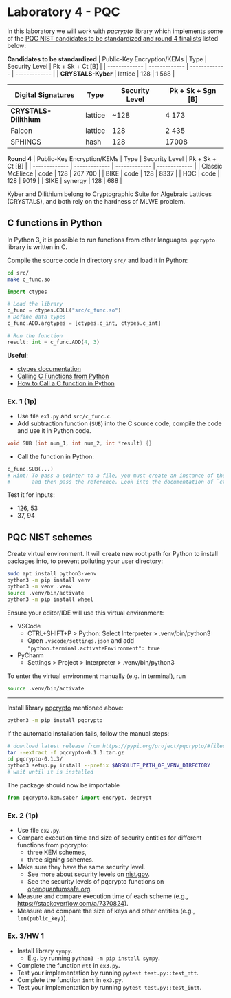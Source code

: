 # Laboratory 4 - PQC

In this laboratory we will work with *pqcrypto* library which implements some of the [PQC NIST candidates to be standardized and round 4 finalists](https://csrc.nist.gov/News/2022/pqc-candidates-to-be-standardized-and-round-4) listed below:  

**Candidates to be standardized**
| Public-Key Encryption/KEMs  | Type | Security Level | Pk + Sk + Ct [B] | 
| ------------- | ------------- | ------------- | ------------- |
| **CRYSTALS-Kyber** | lattice | 128  | 1 568 |


| Digital Signatures  | Type | Security Level | Pk + Sk + Sgn [B] | 
| ------------- | ------------- | ------------- | ------------- |
| **CRYSTALS-Dilithium**  | lattice | ~128  | 4 173 |
| Falcon | lattice | 128  | 2 435 |
| SPHINCS  | hash | 128  | 17008 |

**Round 4**
| Public-Key Encryption/KEMs  | Type | Security Level | Pk + Sk + Ct [B] | 
| ------------- | ------------- | ------------- | ------------- |
| Classic McEliece  | code | 128  | 267 700 |
| BIKE | code | 128 | 8337 |
| HQC  | code | 128 | 9019 | 
| SIKE | synergy | 128 | 688 |

Kyber and Dilithium belong to Cryptographic Suite for Algebraic Lattices (CRYSTALS), and both rely on the hardness of MLWE problem. 

## C functions in Python

In Python 3, it is possible to run functions from other languages.
`pqcrypto` library is written in C.

Compile the source code in directory `src/` and load it in Python:

```bash
cd src/
make c_func.so
```

```python
import ctypes

# Load the library
c_func = ctypes.CDLL("src/c_func.so")
# Define data types
c_func.ADD.argtypes = [ctypes.c_int, ctypes.c_int]

# Run the function
result: int = c_func.ADD(4, 3)
```

**Useful**:
* [ctypes documentation](https://docs.python.org/3/library/ctypes.html)
* [Calling C Functions from Python](https://www.journaldev.com/31907/calling-c-functions-from-python)
* [How to Call a C function in Python](https://www.geeksforgeeks.org/how-to-call-a-c-function-in-python/)

### Ex. 1 (1p)

- Use file `ex1.py` and `src/c_func.c`.
- Add subtraction function (`SUB`) into the C source code, compile the code and use it in Python code.

```c
void SUB (int num_1, int num_2, int *result) {}
```

- Call the function in Python:

```python
c_func.SUB(...)
# Hint: To pass a pointer to a file, you must create an instance of the object
#       and then pass the reference. Look into the documentation of `ctypes`.
```

Test it for inputs:
- 126, 53
- 37, 94

## PQC NIST schemes

Create virtual environment.
It will create new root path for Python to install packages into, to prevent polluting your user directory:

```bash
sudo apt install python3-venv
python3 -m pip install venv
python3 -m venv .venv
source .venv/bin/activate
python3 -m pip install wheel
```

Ensure your editor/IDE will use this virtual environment:

- VSCode
  - CTRL+SHIFT+P > Python: Select Interpreter > .venv/bin/python3
  - Open `.vscode/settings.json` and add `"python.terminal.activateEnvironment": true`
- PyCharm
  - Settings > Project > Interpreter > .venv/bin/python3

To enter the virtual environment manually (e.g. in terminal), run

```bash
source .venv/bin/activate
```

---

Install library [pqcrypto](https://github.com/kpdemetriou/pqcrypto) mentioned above:

```bash
python3 -m pip install pqcrypto
```

If the automatic installation fails, follow the manual steps:

```bash
# download latest release from https://pypi.org/project/pqcrypto/#files
tar --extract -f pqcrypto-0.1.3.tar.gz
cd pqcrypto-0.1.3/
python3 setup.py install --prefix $ABSOLUTE_PATH_OF_VENV_DIRECTORY
# wait until it is installed
```

The package should now be importable

```python
from pqcrypto.kem.saber import encrypt, decrypt
```

### Ex. 2 (1p)

- Use file `ex2.py`.
- Compare execution time and size of security entities for different functions from pqcrypto:
  - three KEM schemes,
  - three signing schemes.
- Make sure they have the same security level.
  - See more about security levels on [nist.gov](https://csrc.nist.gov/projects/post-quantum-cryptography/post-quantum-cryptography-standardization/evaluation-criteria/security-(evaluation-criteria)).
  - See the security levels of pqcrypto functions on [openquantumsafe.org](https://openquantumsafe.org/liboqs/algorithms).
- Measure and compare execution time of each scheme (e.g., https://stackoverflow.com/a/7370824).
- Measure and compare the size of keys and other entities (e.g., `len(public_key)`).

### Ex. 3/HW 1

- Install library `sympy`.
  - E.g. by running `python3 -m pip install sympy`.
- Complete the function `ntt` in `ex3.py`.
- Test your implementation by running `pytest test.py::test_ntt`.
- Complete the function `innt` in `ex3.py`.
- Test your implementation by running `pytest test.py::test_intt`.
